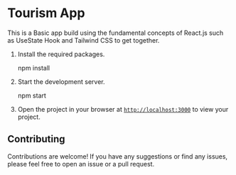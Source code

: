# Tourism App

This is a Basic app build using the fundamental concepts of React.js such as UseState Hook and Tailwind CSS to get together.

1. Install the required packages.
   
    npm install
   
1. Start the development server.
   
    npm start
   
1. Open the project in your browser at [`http://localhost:3000`](http://localhost:3000) to view your project.

## Contributing

Contributions are welcome! If you have any suggestions or find any issues, please feel free to open an issue or a pull request.
